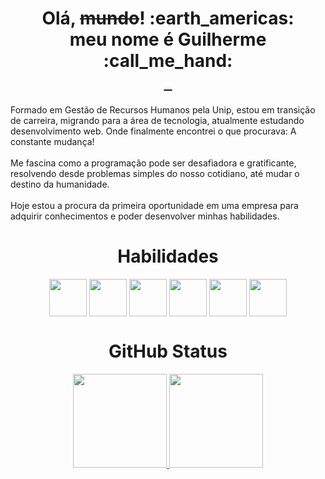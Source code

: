 <div>
	<h1 align="center" >Olá, <s>mundo</s>! :earth_americas:<br>meu nome é Guilherme :call_me_hand:
		<br>
		<a href="https://guilhermerodriguess.github.io">
			<img align="center" src="https://img.shields.io/badge/Portfolio-%23000000.svg?style=for-the-badge&logo=firefox&logoColor=#FF7139" alt="">
		</a>
		<a href="https://www.linkedin.com/in/guilhermerodriguessousa/">
			<img align="center" src="https://img.shields.io/badge/LinkedIn-0077B5?style=for-the-badge&logo=linkedin&logoColor=white" alt="">
		</a>
		<a href="mailto:guilhermero@outlook.com">
			<img align="center" src="https://img.shields.io/badge/Gmail-D14836?style=for-the-badge&logo=gmail&logoColor=white" alt="">
		</a>
	</h1>
	<div>
		<p>
			Formado em Gestão de Recursos Humanos pela Unip, estou em transição de carreira, migrando para a área de tecnologia, atualmente estudando desenvolvimento web. Onde finalmente encontrei o que procurava: A constante mudança!
			<br><br>
			Me fascina como a programação pode ser desafiadora e gratificante, resolvendo desde problemas simples do nosso cotidiano, até mudar o destino da humanidade.
			<br><br>
 			Hoje estou a procura da primeira oportunidade em uma empresa para adquirir conhecimentos e poder desenvolver minhas habilidades.
		</p>
	</div>
	<h1 align='center'>
		Habilidades
	</h1>
	<div align='center' >
		<img align='center' src="https://cdn.jsdelivr.net/gh/devicons/devicon/icons/javascript/javascript-plain.svg" width='60' height='60'/>
    <img align='center' src="https://cdn.jsdelivr.net/gh/devicons/devicon/icons/react/react-original-wordmark.svg" width='60' height='60'/>
    <img align='center' src="https://cdn.jsdelivr.net/gh/devicons/devicon/icons/redux/redux-original.svg" width='60' height='60'/>
    <img align='center' src="https://cdn.jsdelivr.net/gh/devicons/devicon/icons/git/git-original.svg" width='60' height='60'/>
    <img align='center' src="https://cdn.jsdelivr.net/gh/devicons/devicon/icons/css3/css3-plain-wordmark.svg" width='60' height='60'/>
		<img align='center' src="https://cdn.jsdelivr.net/gh/devicons/devicon/icons/html5/html5-plain-wordmark.svg" width='60' height='60'/>
	</div>
	<h1 align='center'>
		GitHub Status
	</h1>
	<div align='center'>
		<a href="https://github.com/guilhermerodriguess">
			<img height='150' src="https://github-readme-stats.vercel.app/api?username=guilhermerodriguess&show_icons=true&theme=dark" />
		</a>
		<a href="https://github.com/guilhermerodriguess">
			<img height='150' src="https://github-readme-stats.vercel.app/api/top-langs/?username=guilhermerodriguess&layout=compact&theme=dark" />
		</a>
	</div>
</div>
